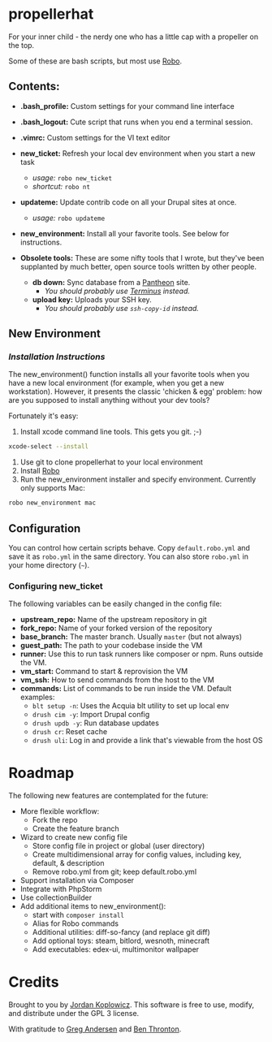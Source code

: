 # propellerhat
For your inner child - the nerdy one who has a little cap with a propeller on the top.

Some of these are bash scripts, but most use [Robo](https://robo.il).

## Contents:
- **.bash_profile:** Custom settings for your command line interface
- **.bash_logout:** Cute script that runs when you end a terminal session.
- **.vimrc:** Custom settings for the VI text editor
- **new_ticket:** Refresh your local dev environment when you start a new task
  - *usage:* `robo new_ticket`
  - *shortcut:* `robo nt`
- **updateme:** Update contrib code on all your Drupal sites at once.
  - *usage:* `robo updateme`
- **new_environment:** Install all your favorite tools.  See below for instructions.
  
- **Obsolete tools:** These are some nifty tools that I wrote, but they've been supplanted by much better, open source tools written by other people.
    - **db down:** Sync database from a [Pantheon](https://pantheon.io) site.
      - *You should probably use [Terminus](https://github.com/pantheon-systems/terminus) instead.*
    - **upload key:** Uploads your SSH key.
      - *You should probably use `ssh-copy-id` instead.*
      
## New Environment
### *Installation Instructions*
The new_environment() function installs all your favorite tools when you have a new local environment (for example, when you get a new workstation).  However, it presents the classic 'chicken & egg' problem: how are you supposed to install anything without your dev tools?

Fortunately it's easy:
1. Install xcode command line tools.  This gets you git.  ;-)
```bash
xcode-select --install
```
1. Use git to clone propellerhat to your local environment
1. Install [Robo](https://robo.li/)
1. Run the new_environment installer and specify environment.  Currently only supports Mac:
```bash
robo new_environment mac
```

## Configuration
You can control how certain scripts behave.  Copy `default.robo.yml` and save it as `robo.yml` in the same directory.  You can also store `robo.yml` in your home directory (`~`).

### Configuring new_ticket
The following variables can be easily changed in the config file:
- **upstream_repo:** Name of the upstream repository in git
- **fork_repo:** Name of your forked version of the repository
- **base_branch:** The master branch.  Usually `master` (but not always)
- **guest_path:** The path to your codebase inside the VM
- **runner:** Use this to run task runners like composer or npm.  Runs outside the VM.
- **vm_start:** Command to start & reprovision the VM
- **vm_ssh:** How to send commands from the host to the VM
- **commands:** List of commands to be run inside the VM.  Default examples:
  - `blt setup -n`: Uses the Acquia blt utility to set up local env
  - `drush cim -y`: Import Drupal config
  - `drush updb -y`: Run database updates
  - `drush cr`: Reset cache
  - `drush uli`: Log in and provide a link that's viewable from the host OS
  
# Roadmap
The following new features are contemplated for the future:
- More flexible workflow:
  - Fork the repo
  - Create the feature branch
- Wizard to create new config file
  - Store config file in project or global (user directory)
  - Create multidimensional array for config values, including key, default, & description
  - Remove robo.yml from git; keep default.robo.yml
- Support installation via Composer
- Integrate with PhpStorm
- Use collectionBuilder
- Add additional items to new_environment():
  - start with `composer install`
  - Alias for Robo commands
  - Additional utilities: diff-so-fancy (and replace git diff)
  - Add optional toys: steam, bitlord, wesnoth, minecraft
  - Add executables: edex-ui, multimonitor wallpaper  
  
# Credits

Brought to you by [Jordan Koplowicz](http://koplowiczandsons.com).  This software is free to use, modify, and distribute under the GPL 3 license.

With gratitude to [Greg Andersen](https://github.com/g1a/starter) and [Ben Thronton](https://git.businesswire.com/projects/HQ/repos/hq-tools/browse/dev/reset-dev).